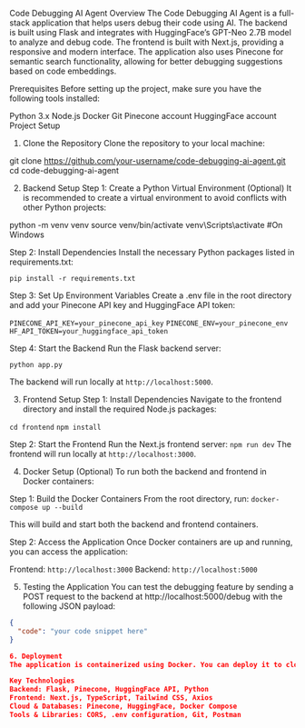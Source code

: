 Code Debugging AI Agent
Overview
The Code Debugging AI Agent is a full-stack application that helps users debug their code using AI. The backend is built using Flask and integrates with HuggingFace’s GPT-Neo 2.7B model to analyze and debug code. The frontend is built with Next.js, providing a responsive and modern interface. The application also uses Pinecone for semantic search functionality, allowing for better debugging suggestions based on code embeddings.

Prerequisites
Before setting up the project, make sure you have the following tools installed:

Python 3.x
Node.js
Docker
Git
Pinecone account
HuggingFace account
Project Setup

1. Clone the Repository
Clone the repository to your local machine:

git clone https://github.com/your-username/code-debugging-ai-agent.git
cd code-debugging-ai-agent

2. Backend Setup
Step 1: Create a Python Virtual Environment (Optional)
It is recommended to create a virtual environment to avoid conflicts with other Python projects:

python -m venv venv
source venv/bin/activate
venv\Scripts\activate #On Windows

Step 2: Install Dependencies
Install the necessary Python packages listed in requirements.txt:

`pip install -r requirements.txt`

Step 3: Set Up Environment Variables
Create a .env file in the root directory and add your Pinecone API key and HuggingFace API token:

`PINECONE_API_KEY=your_pinecone_api_key`
`PINECONE_ENV=your_pinecone_env`
`HF_API_TOKEN=your_huggingface_api_token`

Step 4: Start the Backend
Run the Flask backend server:

`python app.py`

The backend will run locally at `http://localhost:5000`.

3. Frontend Setup
Step 1: Install Dependencies
Navigate to the frontend directory and install the required Node.js packages:

`cd frontend`
`npm install`

Step 2: Start the Frontend
Run the Next.js frontend server:
`npm run dev`
The frontend will run locally at `http://localhost:3000`.

4. Docker Setup (Optional)
To run both the backend and frontend in Docker containers:

Step 1: Build the Docker Containers
From the root directory, run:
`docker-compose up --build`

This will build and start both the backend and frontend containers.

Step 2: Access the Application
Once Docker containers are up and running, you can access the application:

Frontend: `http://localhost:3000`
Backend: `http://localhost:5000`

5. Testing the Application
You can test the debugging feature by sending a POST request to the backend at http://localhost:5000/debug with the following JSON payload:

```json
{
  "code": "your code snippet here"
}

6. Deployment
The application is containerized using Docker. You can deploy it to cloud platforms such as AWS, Azure, or Google Cloud by following the respective cloud provider's documentation for Docker deployments.

Key Technologies
Backend: Flask, Pinecone, HuggingFace API, Python
Frontend: Next.js, TypeScript, Tailwind CSS, Axios
Cloud & Databases: Pinecone, HuggingFace, Docker Compose
Tools & Libraries: CORS, .env configuration, Git, Postman
